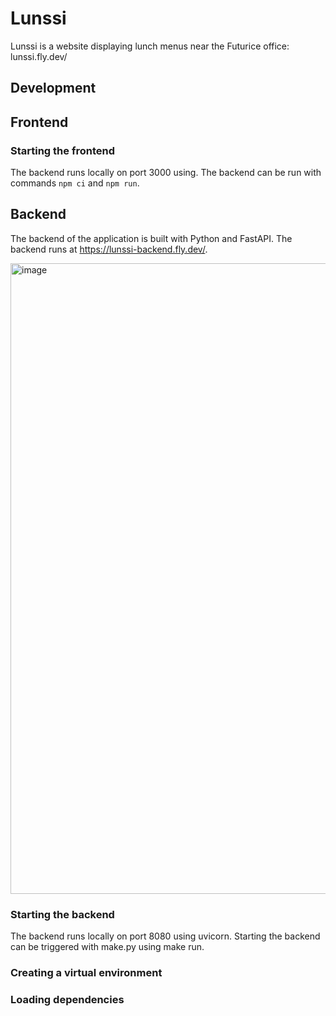 # Lunssi

Lunssi is a website displaying lunch menus near the Futurice office: lunssi.fly.dev/

## Development

## Frontend

### Starting the frontend

The backend runs locally on port 3000 using. The backend can be run with commands `npm ci` and `npm run`.

## Backend

The backend of the application is built with Python and FastAPI. The backend runs at https://lunssi-backend.fly.dev/.

<img width="1009" alt="image" src="https://github.com/user-attachments/assets/777d8eae-2fb6-4637-9f8b-f763557ee75d">

### Starting the backend

The backend runs locally on port 8080 using uvicorn. Starting the backend can be triggered with make.py using make run.

### Creating a virtual environment

### Loading dependencies

